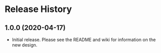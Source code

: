# Release History

## 1.0.0 (2020-04-17)

- Initial release. Please see the README and wiki for information on the new design.
